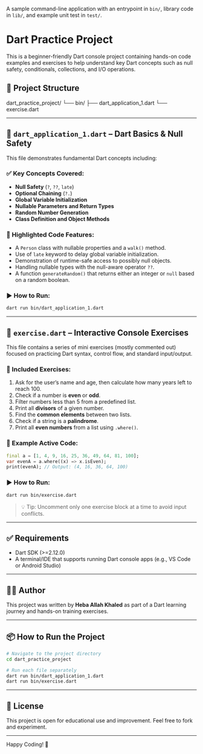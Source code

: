 A sample command-line application with an entrypoint in `bin/`, library code
in `lib/`, and example unit test in `test/`.


# Dart Practice Project

This is a beginner-friendly Dart console project containing hands-on code examples and exercises to help understand key Dart concepts such as null safety, conditionals, collections, and I/O operations.

## 📁 Project Structure



dart\_practice\_project/
└── bin/
├── dart\_application\_1.dart
└── exercise.dart



---

## 📝 `dart_application_1.dart` – Dart Basics & Null Safety
This file demonstrates fundamental Dart concepts including:

### ✅ Key Concepts Covered:

- **Null Safety** (`?`, `??`, `late`)
- **Optional Chaining** (`?.`)
- **Global Variable Initialization**
- **Nullable Parameters and Return Types**
- **Random Number Generation**
- **Class Definition and Object Methods**

### 📌 Highlighted Code Features:

- A `Person` class with nullable properties and a `walk()` method.
- Use of `late` keyword to delay global variable initialization.
- Demonstration of runtime-safe access to possibly null objects.
- Handling nullable types with the null-aware operator `??`.
- A function `generateRandom()` that returns either an integer or `null` based on a random boolean.

### ▶️ How to Run:

```bash
dart run bin/dart_application_1.dart
````

---

## 📝 `exercise.dart` – Interactive Console Exercises

This file contains a series of mini exercises (mostly commented out) focused on practicing Dart syntax, control flow, and standard input/output.

### 🧪 Included Exercises:

1. Ask for the user’s name and age, then calculate how many years left to reach 100.
2. Check if a number is **even** or **odd**.
3. Filter numbers less than 5 from a predefined list.
4. Print all **divisors** of a given number.
5. Find the **common elements** between two lists.
6. Check if a string is a **palindrome**.
7. Print all **even numbers** from a list using `.where()`.

### 📌 Example Active Code:

```dart
final a = [1, 4, 9, 16, 25, 36, 49, 64, 81, 100];
var evenA = a.where((x) => x.isEven);
print(evenA); // Output: (4, 16, 36, 64, 100)
```

### ▶️ How to Run:

```bash
dart run bin/exercise.dart
```

> 💡 Tip: Uncomment only one exercise block at a time to avoid input conflicts.

---

## ✅ Requirements

* Dart SDK (>=2.12.0)
* A terminal/IDE that supports running Dart console apps (e.g., VS Code or Android Studio)

---

## 🙋‍♀️ Author

This project was written by **Heba Allah Khaled** as part of a Dart learning journey and hands-on training exercises.

---

## 📦 How to Run the Project

```bash
# Navigate to the project directory
cd dart_practice_project

# Run each file separately
dart run bin/dart_application_1.dart
dart run bin/exercise.dart
```

---

## 🚀 License

This project is open for educational use and improvement. Feel free to fork and experiment.

---

Happy Coding! 🎯



